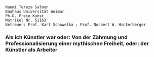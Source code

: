     Naomi Tereza Salmon
    Bauhaus Universität Weimar
    Ph.D. Freie Kunst
    Matrikel Nr. 51163
	Betreuer: Prof. Karl Schawelka ; Prof. Norbert W. Hinterberger

### Als ich Künstler war oder: Von der Zähmung und Professionalisierung einer mythischen Freiheit, oder: der Künstler als Arbeiter

